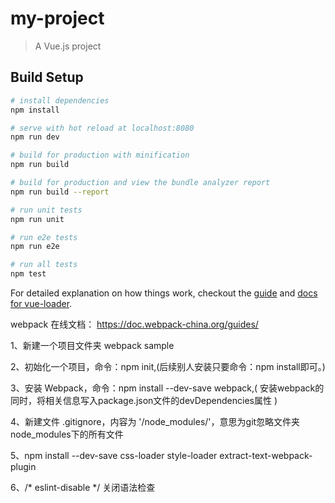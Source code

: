 # my-project

> A Vue.js project

## Build Setup

``` bash
# install dependencies
npm install

# serve with hot reload at localhost:8080
npm run dev

# build for production with minification
npm run build

# build for production and view the bundle analyzer report
npm run build --report

# run unit tests
npm run unit

# run e2e tests
npm run e2e

# run all tests
npm test
```

For detailed explanation on how things work, checkout the [guide](http://vuejs-templates.github.io/webpack/) and [docs for vue-loader](http://vuejs.github.io/vue-loader).

webpack 在线文档： https://doc.webpack-china.org/guides/

1、新建一个项目文件夹 webpack sample

2、初始化一个项目，命令：npm init,(后续别人安装只要命令：npm install即可。)

3、安装 Webpack，命令：npm install --dev-save webpack,( 安装webpack的同时，将相关信息写入package.json文件的devDependencies属性 )

4、新建文件 .gitignore，内容为 '/node_modules/'，意思为git忽略文件夹node_modules下的所有文件

5、npm install --dev-save css-loader style-loader extract-text-webpack-plugin

6、/* eslint-disable */ 关闭语法检查



